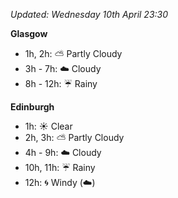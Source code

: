 *Updated: Wednesday 10th April 23:30*

**Glasgow**

* 1h, 2h: :partly_sunny: Partly Cloudy
* 3h - 7h: :cloud: Cloudy
* 8h - 12h: :umbrella: Rainy

**Edinburgh**

* 1h: :sunny: Clear
* 2h, 3h: :partly_sunny: Partly Cloudy
* 4h - 9h: :cloud: Cloudy
* 10h, 11h: :umbrella: Rainy
* 12h: :cyclone: Windy (:cloud:)

